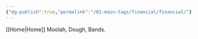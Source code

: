 ```yaml
---
{"dg-publish":true,"permalink":"/01-main-tags/financial/financial/"}
---
```


[[Home\|Home]]
Moolah, Dough, Bands.
